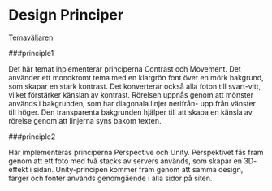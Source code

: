 Design Principer
===============

[Temaväljaren](theme-selector)

###principle1

Det här temat inplementerar principerna Contrast och Movement. Det använder ett monokromt tema med en klargrön font över en mörk bakgrund, som skapar en stark kontrast. Det konverterar också alla foton till svart-vitt, vilket förstärker känslan av kontrast. Rörelsen uppnås genom att mönster används i bakgrunden, som har diagonala linjer nerifrån- upp från vänster till höger. Den transparenta bakgrunden hjälper till att skapa en känsla av rörelse genom att linjerna syns bakom texten.


###principle2

Här implementeras principerna Perspective och Unity. Perspektivet fås fram genom att ett foto med två stacks av servers används, som skapar en 3D- effekt i sidan. Unity-principen kommer fram genom att samma design, färger och fonter används genomgående i alla sidor på siten.
